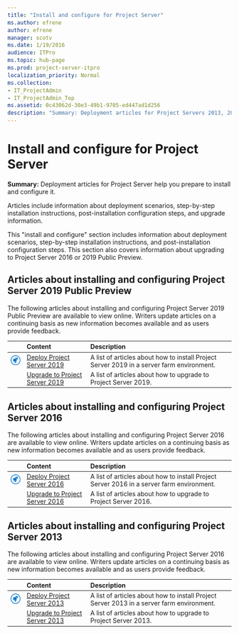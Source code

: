 ```yaml
---
title: "Install and configure for Project Server"
ms.author: efrene
author: efrene
manager: scotv
ms.date: 1/19/2016
audience: ITPro
ms.topic: hub-page
ms.prod: project-server-itpro
localization_priority: Normal
ms.collection:
- IT_ProjectAdmin
- IT_ProjectAdmin_Top
ms.assetid: 0c43062d-30e3-49b1-9705-ed447ad1d256
description: "Summary: Deployment articles for Project Servers 2013, 2016, and 2019 Public Preview help you prepare to install and configure it."
---
```


# Install and configure for Project Server 
 
 **Summary:** Deployment articles for Project Server help you prepare to install and configure it.
  
Articles include information about deployment scenarios, step-by-step installation instructions, post-installation configuration steps, and upgrade information.
  
 This "install and configure" section includes information about deployment scenarios, step-by-step installation instructions, and post-installation configuration steps. This section also covers information about upgrading to Project Server 2016 or 2019 Public Preview.

## Articles about installing and configuring Project Server 2019 Public Preview

The following articles about installing and configuring Project Server 2019 Public Preview are available to view online. Writers update articles on a continuing basis as new information becomes available and as users provide feedback.
  
||**Content**|**Description**|
|:-----|:-----|:-----|
|![Building blocks](images/mod_icon_buildingblock_M.png)|[Deploy Project Server 2019](deploy-project-server-2016.md) <br/> |A list of articles about how to install Project Server 2019 in a server farm environment.  <br/> |
||[Upgrade to Project Server 2019](upgrade-to-project-server-2019.md) <br/> |A list of articles about how to upgrade to Project Server 2019.  <br/> |
  
## Articles about installing and configuring Project Server 2016

The following articles about installing and configuring Project Server 2016 are available to view online. Writers update articles on a continuing basis as new information becomes available and as users provide feedback.
  
||**Content**|**Description**|
|:-----|:-----|:-----|
|![Building blocks](images/mod_icon_buildingblock_M.png)|[Deploy Project Server 2016](deploy-project-server-2016.md) <br/> |A list of articles about how to install Project Server 2016 in a server farm environment.  <br/> |
||[Upgrade to Project Server 2016](upgrade-to-project-server-2016.md) <br/> |A list of articles about how to upgrade to Project Server 2016.  <br/> |
   
## Articles about installing and configuring Project Server 2013

The following articles about installing and configuring Project Server 2016 are available to view online. Writers update articles on a continuing basis as new information becomes available and as users provide feedback.

||**Content**|**Description**|
|:-----|:-----|:-----|
|![Building blocks](images/mod_icon_buildingblock_M.png)|[Deploy Project Server 2013](deploy-project-server-2013.md) <br/> |A list of articles about how to install Project Server 2013 in a server farm environment.  <br/> |
||[Upgrade to Project Server 2013](upgrade-to-project-server-2013.md) <br/> |A list of articles about how to upgrade to Project Server 2013.  <br/> |

